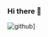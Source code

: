 ### Hi there 👋
![github](https://img.shields.io/badge/GitHub-000000?style=for-the-badge&logo=GitHub&logoColor=white)]

